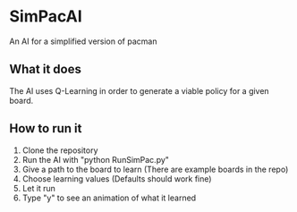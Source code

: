 # SimPacAI
An AI for a simplified version of pacman

## What it does
The AI uses Q-Learning in order to generate a viable policy for a given board. 

## How to run it
1. Clone the repository
2. Run the AI with "python RunSimPac.py"
3. Give a path to the board to learn (There are example boards in the repo)
4. Choose learning values (Defaults should work fine)
5. Let it run
6. Type "y" to see an animation of what it learned
